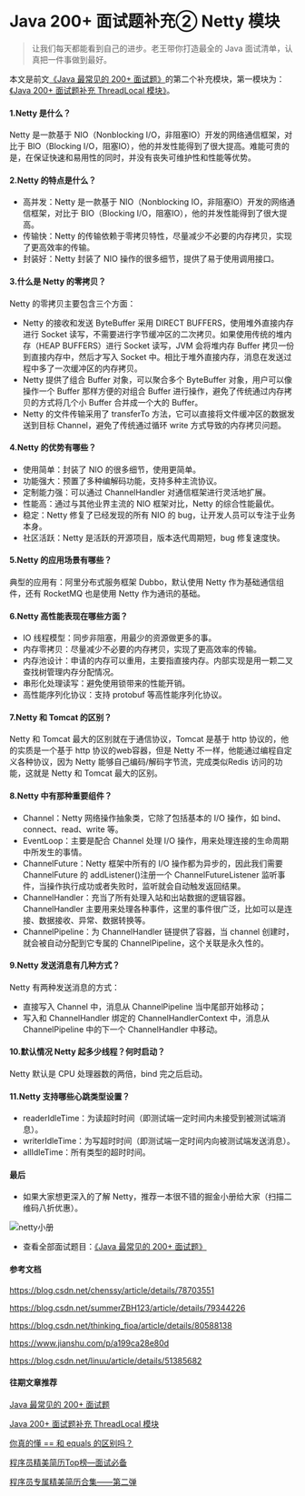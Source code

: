 # Java 200+ 面试题补充② Netty 模块

> 让我们每天都能看到自己的进步。老王带你打造最全的 Java 面试清单，认真把一件事做到最好。

本文是前文[《Java 最常见的 200+ 面试题》](https://blog.csdn.net/sufu1065/article/details/88051083)的第二个补充模块，第一模块为：[《Java 200+ 面试题补充 ThreadLocal 模块》](https://juejin.im/post/5c805cb9f265da2d9e177f6d)。

#### 1.Netty 是什么？

Netty 是一款基于 NIO（Nonblocking I/O，非阻塞IO）开发的网络通信框架，对比于 BIO（Blocking I/O，阻塞IO），他的并发性能得到了很大提高。难能可贵的是，在保证快速和易用性的同时，并没有丧失可维护性和性能等优势。

#### 2.Netty 的特点是什么？

- 高并发：Netty 是一款基于 NIO（Nonblocking IO，非阻塞IO）开发的网络通信框架，对比于 BIO（Blocking I/O，阻塞IO），他的并发性能得到了很大提高。
- 传输快：Netty 的传输依赖于零拷贝特性，尽量减少不必要的内存拷贝，实现了更高效率的传输。
- 封装好：Netty 封装了 NIO 操作的很多细节，提供了易于使用调用接口。

#### 3.什么是 Netty 的零拷贝？

Netty 的零拷贝主要包含三个方面：

- Netty 的接收和发送 ByteBuffer 采用 DIRECT BUFFERS，使用堆外直接内存进行 Socket 读写，不需要进行字节缓冲区的二次拷贝。如果使用传统的堆内存（HEAP BUFFERS）进行 Socket 读写，JVM 会将堆内存 Buffer 拷贝一份到直接内存中，然后才写入 Socket 中。相比于堆外直接内存，消息在发送过程中多了一次缓冲区的内存拷贝。
- Netty 提供了组合 Buffer 对象，可以聚合多个 ByteBuffer 对象，用户可以像操作一个 Buffer 那样方便的对组合 Buffer 进行操作，避免了传统通过内存拷贝的方式将几个小 Buffer 合并成一个大的 Buffer。 
- Netty 的文件传输采用了 transferTo 方法，它可以直接将文件缓冲区的数据发送到目标 Channel，避免了传统通过循环 write 方式导致的内存拷贝问题。

#### 4.Netty 的优势有哪些？

-  使用简单：封装了 NIO 的很多细节，使用更简单。
-  功能强大：预置了多种编解码功能，支持多种主流协议。
-  定制能力强：可以通过 ChannelHandler 对通信框架进行灵活地扩展。
-  性能高：通过与其他业界主流的 NIO 框架对比，Netty 的综合性能最优。
-  稳定：Netty 修复了已经发现的所有 NIO 的 bug，让开发人员可以专注于业务本身。
-  社区活跃：Netty 是活跃的开源项目，版本迭代周期短，bug 修复速度快。

#### 5.Netty 的应用场景有哪些？

典型的应用有：阿里分布式服务框架 Dubbo，默认使用 Netty 作为基础通信组件，还有 RocketMQ 也是使用 Netty 作为通讯的基础。

#### 6.Netty 高性能表现在哪些方面？

- IO 线程模型：同步非阻塞，用最少的资源做更多的事。
- 内存零拷贝：尽量减少不必要的内存拷贝，实现了更高效率的传输。
- 内存池设计：申请的内存可以重用，主要指直接内存。内部实现是用一颗二叉查找树管理内存分配情况。
- 串形化处理读写：避免使用锁带来的性能开销。
- 高性能序列化协议：支持 protobuf 等高性能序列化协议。

#### 7.Netty 和 Tomcat 的区别？

Netty 和 Tomcat 最大的区别就在于通信协议，Tomcat 是基于 http 协议的，他的实质是一个基于 http 协议的web容器，但是 Netty 不一样，他能通过编程自定义各种协议，因为 Netty 能够自己编码/解码字节流，完成类似Redis 访问的功能，这就是 Netty 和 Tomcat 最大的区别。

#### 8.Netty 中有那种重要组件？

- Channel：Netty 网络操作抽象类，它除了包括基本的 I/O 操作，如 bind、connect、read、write 等。
- EventLoop：主要是配合 Channel 处理 I/O 操作，用来处理连接的生命周期中所发生的事情。
- ChannelFuture：Netty 框架中所有的 I/O 操作都为异步的，因此我们需要 ChannelFuture 的 addListener()注册一个 ChannelFutureListener 监听事件，当操作执行成功或者失败时，监听就会自动触发返回结果。
- ChannelHandler：充当了所有处理入站和出站数据的逻辑容器。ChannelHandler 主要用来处理各种事件，这里的事件很广泛，比如可以是连接、数据接收、异常、数据转换等。
- ChannelPipeline：为 ChannelHandler 链提供了容器，当 channel 创建时，就会被自动分配到它专属的 ChannelPipeline，这个关联是永久性的。

#### 9.Netty 发送消息有几种方式？

Netty 有两种发送消息的方式：

- 直接写入 Channel 中，消息从 ChannelPipeline 当中尾部开始移动；
- 写入和 ChannelHandler 绑定的 ChannelHandlerContext 中，消息从 ChannelPipeline 中的下一个 ChannelHandler 中移动。

#### 10.默认情况 Netty 起多少线程？何时启动？

Netty 默认是 CPU 处理器数的两倍，bind 完之后启动。

#### 11.Netty 支持哪些心跳类型设置？

- readerIdleTime：为读超时时间（即测试端一定时间内未接受到被测试端消息）。
- writerIdleTime：为写超时时间（即测试端一定时间内向被测试端发送消息）。
- allIdleTime：所有类型的超时时间。

#### 最后

- 如果大家想更深入的了解 Netty，推荐一本很不错的掘金小册给大家（扫描二维码八折优惠）。

![netty小册](http://icdn.apigo.cn/expand/smallbook-netty-small.png)

- 查看全部面试题目：[《Java 最常见的 200+ 面试题》](https://blog.csdn.net/sufu1065/article/details/88051083)

#### 参考文档

https://blog.csdn.net/chenssy/article/details/78703551

https://blog.csdn.net/summerZBH123/article/details/79344226

https://blog.csdn.net/thinking_fioa/article/details/80588138

https://www.jianshu.com/p/a199ca28e80d

https://blog.csdn.net/linuu/article/details/51385682

#### 往期文章推荐

[Java 最常见的 200+ 面试题](https://blog.csdn.net/sufu1065/article/details/88051083)

[Java 200+ 面试题补充 ThreadLocal 模块](https://juejin.im/post/5c805cb9f265da2d9e177f6d)

[你真的懂 == 和 equals 的区别吗？](https://juejin.im/post/5c7ddcd06fb9a04a06059bea)

[程序员精美简历Top榜—面试必备](https://juejin.im/post/5c650ac7e51d45783211fd5f)

[程序员专属精美简历合集——第二弹](https://juejin.im/post/5c7f227f51882562851b72df)

